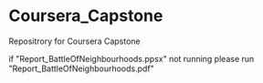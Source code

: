 # Coursera_Capstone
Repositrory for Coursera Capstone


if "Report_BattleOfNeighbourhoods.ppsx"   not running please run "Report_BattleOfNeighbourhoods.pdf"